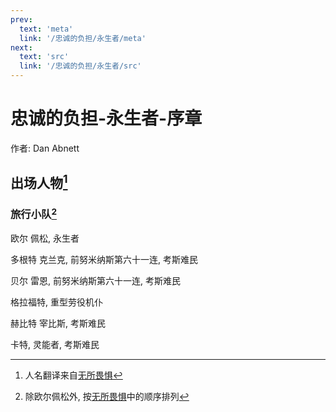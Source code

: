 ```yaml
---
prev:
  text: 'meta'
  link: '/忠诚的负担/永生者/meta'
next:
  text: 'src'
  link: '/忠诚的负担/永生者/src'
---
```


# 忠诚的负担-永生者-序章

作者: Dan Abnett

## 出场人物[^1]

### 旅行小队[^2]

欧尔 佩松, 永生者

多根特 克兰克, 前努米纳斯第六十一连, 考斯难民

贝尔 雷恩, 前努米纳斯第六十一连, 考斯难民

格拉福特, 重型劳役机仆

赫比特 宰比斯, 考斯难民

卡特, 灵能者, 考斯难民

[^1]: 人名翻译来自[无所畏惧](/无所畏惧/base)

[^2]: 除欧尔佩松外, 按[无所畏惧](/无所畏惧/base)中的顺序排列
